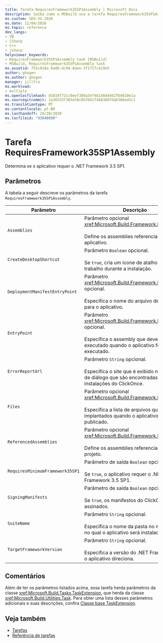 ```yaml
---
title: Tarefa RequiresFramework35SP1Assembly | Microsoft Docs
description: Saiba como o MSBuild usa a tarefa RequiresFramework35SP1Assembly para determinar se o aplicativo requer o .NET Framework 3,5 SP1.
ms.custom: SEO-VS-2020
ms.date: 11/04/2016
ms.topic: reference
dev_langs:
- VB
- CSharp
- C++
- jsharp
helpviewer_keywords:
- RequiresFramework35SP1Assembly task [MSBuild]
- MSBuild, RequiresFramework35SP1Assembly task
ms.assetid: 755c018a-8a8b-4c94-8aee-3f171fc419e5
author: ghogen
ms.author: ghogen
manager: jillfra
ms.workload:
- multiple
ms.openlocfilehash: d1819f72cc0eef389a3ef46148d4462fbd610e1a
ms.sourcegitcommit: 1a36533f385e50c05f661f440380fda6386ed3c1
ms.translationtype: MT
ms.contentlocale: pt-BR
ms.lasthandoff: 10/30/2020
ms.locfileid: "93048690"
---
```

# <a name="requiresframework35sp1assembly-task"></a>Tarefa RequiresFramework35SP1Assembly

Determina se o aplicativo requer o .NET Framework 3.5 SP1.

## <a name="parameters"></a>Parâmetros

 A tabela a seguir descreve os parâmetros da tarefa `RequiresFramework35SP1Assembly`.

|Parâmetro|Descrição|
|---------------|-----------------|
|`Assemblies`|Parâmetro opcional <xref:Microsoft.Build.Framework.ITaskItem>`[]`.<br /><br /> Define os assemblies referenciados no aplicativo.|
|`CreateDesktopShortcut`|Parâmetro `Boolean` opcional.<br /><br /> Se `true`, cria um ícone de atalho na área de trabalho durante a instalação.|
|`DeploymentManifestEntryPoint`|Parâmetro <xref:Microsoft.Build.Framework.ITaskItem> opcional.<br /><br /> Especifica o nome do arquivo de manifesto para o aplicativo.|
|`EntryPoint`|Parâmetro <xref:Microsoft.Build.Framework.ITaskItem> opcional.<br /><br /> Especifica o assembly que deve ser executado quando o aplicativo for executado.|
|`ErrorReportUrl`|Parâmetro `String` opcional.<br /><br /> Especifica o site que é exibido nas caixas de diálogo que são encontradas durante as instalações do ClickOnce.|
|`Files`|Parâmetro opcional <xref:Microsoft.Build.Framework.ITaskItem>`[]`.<br /><br /> Especifica a lista de arquivos que serão implantados quando o aplicativo for publicado.|
|`ReferencedAssemblies`|Parâmetro opcional <xref:Microsoft.Build.Framework.ITaskItem>`[]`.<br /><br /> Define os assemblies referenciados no projeto.|
|`RequiresMinimumFramework35SP1`|Parâmetro de saída `Boolean` opcional.<br /><br /> Se `true`, o aplicativo requer o .NET Framework 3.5 SP1.|
|`SigningManifests`|Parâmetro de saída `Boolean` opcional.<br /><br /> Se `true`, os manifestos do ClickOnce são assinados.|
|`SuiteName`|Parâmetro `String` opcional.<br /><br /> Especifica o nome da pasta no menu **Iniciar** no qual o aplicativo será instalado.|
|`TargetFrameworkVersion`|Parâmetro `String` opcional.<br /><br /> Especifica a versão do .NET Framework que o aplicativo direciona.|

## <a name="remarks"></a>Comentários

 Além de ter os parâmetros listados acima, essa tarefa herda parâmetros da classe <xref:Microsoft.Build.Tasks.TaskExtension>, que herda da classe <xref:Microsoft.Build.Utilities.Task>. Para obter uma lista desses parâmetros adicionais e suas descrições, confira [Classe base TaskExtension](../msbuild/taskextension-base-class.md).

## <a name="see-also"></a>Veja também

- [Tarefas](../msbuild/msbuild-tasks.md)
- [Referência de tarefas](../msbuild/msbuild-task-reference.md)